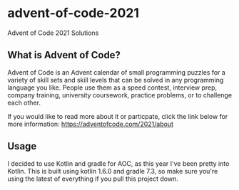 # advent-of-code-2021
Advent of Code 2021 Solutions

## What is Advent of Code?

Advent of Code is an Advent calendar of small programming puzzles for a variety of skill sets and skill levels that can be solved in any programming language you like. People use them as a speed contest, interview prep, company training, university coursework, practice problems, or to challenge each other.

If you would like to read more about it or particpate, click the link below for more information:
https://adventofcode.com/2021/about


## Usage
I decided to use Kotlin and gradle for AOC, as this year I've been pretty into Kotlin. 
This is built using kotlin 1.6.0 and gradle 7.3, so make sure you're using the latest of everything if you pull this project down.
